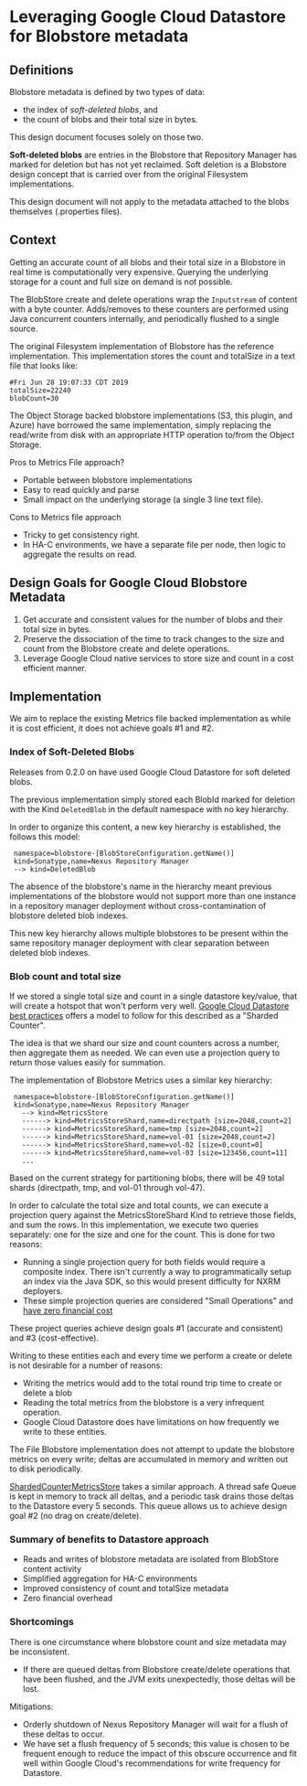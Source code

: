 <!--

    Sonatype Nexus (TM) Open Source Version
    Copyright (c) 2017-present Sonatype, Inc.
    All rights reserved. Includes the third-party code listed at http://links.sonatype.com/products/nexus/oss/attributions.

    This program and the accompanying materials are made available under the terms of the Eclipse Public License Version 1.0,
    which accompanies this distribution and is available at http://www.eclipse.org/legal/epl-v10.html.

    Sonatype Nexus (TM) Professional Version is available from Sonatype, Inc. "Sonatype" and "Sonatype Nexus" are trademarks
    of Sonatype, Inc. Apache Maven is a trademark of the Apache Software Foundation. M2eclipse is a trademark of the
    Eclipse Foundation. All other trademarks are the property of their respective owners.

-->
# Leveraging Google Cloud Datastore for Blobstore metadata

## Definitions

Blobstore metadata is defined by two types of data:

* the index of *soft-deleted blobs*, and
* the count of blobs and their total size in bytes.

This design document focuses solely on those two.

**Soft-deleted blobs** are entries in the Blobstore that Repository Manager has marked for deletion but has not
yet reclaimed. Soft deletion is a Blobstore design concept that is carried over from the original Filesystem
implementations. 
 
This design document will not apply to the metadata attached to the blobs themselves (.properties files).
 
## Context

Getting an accurate count of all blobs and their total size in a Blobstore in real time is computationally 
very expensive. Querying the underlying storage for a count and full size on demand is not possible. 

The BlobStore create and delete operations wrap the `Inputstream` of content with a byte counter. Adds/removes
to these counters are performed using Java concurrent counters internally, and periodically flushed to a single source.

The original Filesystem implementation of Blobstore has the reference implementation. 
This implementation stores the count and totalSize in a text file that looks like:

```
#Fri Jun 28 19:07:33 CDT 2019
totalSize=22240
blobCount=30
```

The Object Storage backed blobstore implementations (S3, this plugin, and Azure) have borrowed the same implementation, 
simply replacing the read/write from disk with an appropriate HTTP operation to/from the Object Storage.

Pros to Metrics File approach?

* Portable between blobstore implementations
* Easy to read quickly and parse
* Small impact on the underlying storage (a single 3 line text file).

Cons to Metrics file approach

* Tricky to get consistency right.
* In HA-C environments, we have a separate file per node, then logic to aggregate the results on read.
 
## Design Goals for Google Cloud Blobstore Metadata

1. Get accurate and consistent values for the number of blobs and their total size in bytes.
2. Preserve the dissociation of the time to track changes to the size and count from the Blobstore create and delete operations.
3. Leverage Google Cloud native services to store size and count in a cost efficient manner.

## Implementation

We aim to replace the existing Metrics file backed implementation as while it is cost efficient, it does not
achieve goals #1 and #2.

### Index of Soft-Deleted Blobs

Releases from 0.2.0 on have used Google Cloud Datastore for soft deleted blobs.

The previous implementation simply stored each BlobId marked for deletion with the Kind `DeletedBlob` in the default 
namespace with no key hierarchy.

In order to organize this content, a new key hierarchy is established, the follows this model:

```
 namespace=blobstore-[BlobStoreConfiguration.getName()]
 kind=Sonatype,name=Nexus Repository Manager
 --> kind=DeletedBlob
```

The absence of the blobstore's name in the hierarchy meant previous implementations of the blobstore would not support
more than one instance in a repository manager deployment without cross-contamination of blobstore deleted blob 
indexes.

This new key hierarchy allows multiple blobstores to be present within the same repository manager deployment with
clear separation between deleted blob indexes.

### Blob count and total size

If we stored a single total size and count in a single datastore key/value, that will create a hotspot that won't 
perform very well. [Google Cloud Datastore best practices](https://cloud.google.com/datastore/docs/best-practices) 
offers a model to follow for this described as a "Sharded Counter".

The idea is that we shard our size and count counters across a number, then aggregate them as needed. We can
even use a projection query to return those values easily for summation.

The implementation of Blobstore Metrics uses a similar key hierarchy:

```
 namespace=blobstore-[BlobStoreConfiguration.getName()]
 kind=Sonatype,name=Nexus Repository Manager
   --> kind=MetricsStore
   ------> kind=MetricsStoreShard,name=directpath [size=2048,count=2]
   ------> kind=MetricsStoreShard,name=tmp [size=2048,count=2]
   ------> kind=MetricsStoreShard,name=vol-01 [size=2048,count=2]
   ------> kind=MetricsStoreShard,name=vol-02 [size=0,count=0]
   ------> kind=MetricsStoreShard,name=vol-03 [size=123456,count=11]
   ...
```

Based on the current strategy for partitioning blobs, there will be 49 total shards (directpath, tmp, and vol-01 through 
vol-47).

In order to calculate the total size and total counts, we can execute a projection query against the MetricsStoreShard
Kind to retrieve those fields, and sum the rows. In this implementation, we execute two queries separately: one for the 
size and one for the count. This is done for two reasons:

* Running a single projection query for both fields would require a composite index. There isn't currently a way
to programmatically setup an index via the Java SDK, so this would present difficulty for NXRM deployers.
* These simple projection queries are considered "Small Operations" and 
[have zero financial cost](https://cloud.google.com/datastore/pricing) 

These project queries achieve design goals #1 (accurate and consistent) and #3 (cost-effective).

Writing to these entities each and every time we perform a create or delete is not desirable for a number of reasons:

* Writing the metrics would add to the total round trip time to create or delete a blob
* Reading the total metrics from the blobstore is a very infrequent operation.
* Google Cloud Datastore does have limitations on how frequently we write to these entities. 

The File Blobstore implementation does not attempt to update the blobstore metrics on every write; deltas are 
accumulated in memory and written out to disk periodically.

[ShardedCounterMetricsStore](../src/main/java/org/sonatype/nexus/blobstore/gcloud/internal/ShardedCounterMetricsStore.java) 
takes a similar approach. A thread safe Queue is kept in memory to track all deltas, and a periodic task drains those 
deltas to the Datastore every 5 seconds.
This queue allows us to achieve design goal #2 (no drag on create/delete).

### Summary of benefits to Datastore approach

* Reads and writes of blobstore metadata are isolated from BlobStore content activity
* Simplified aggregation for HA-C environments
* Improved consistency of count and totalSize metadata
* Zero financial overhead

### Shortcomings

There is one circumstance where blobstore count and size metadata may be inconsistent.

* If there are queued deltas from Blobstore create/delete operations that have been flushed, and the JVM exits
unexpectedly, those deltas will be lost.

Mitigations:

* Orderly shutdown of Nexus Repository Manager will wait for a flush of these deltas to occur.
* We have set a flush frequency of 5 seconds; this value is chosen to be frequent enough to reduce the impact of this
obscure occurrence and fit well within Google Cloud's recommendations for write frequency for Datastore.
